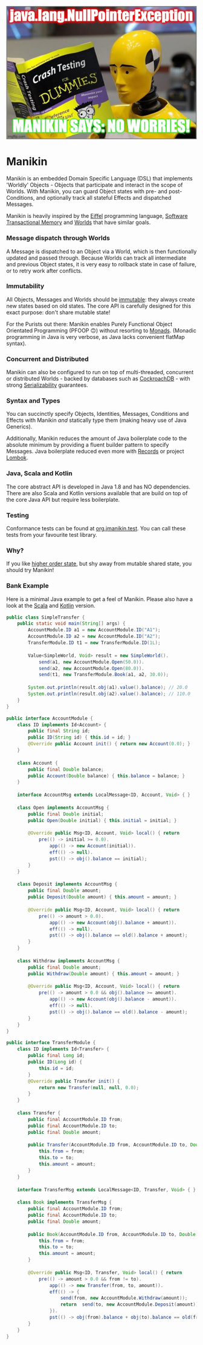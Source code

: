 ![Manikin](docs/manikin.jpg)
# Manikin
Manikin is an embedded Domain Specific Language (DSL) that implements 'Worldly' Objects - Objects that participate and interact in the scope of Worlds.
With Manikin, you can guard Object states with pre- and post- Conditions, and optionally track all stateful Effects and dispatched Messages.

Manikin is heavily inspired by the [Eiffel](https://www.eiffel.com) programming language, [Software Transactional Memory](https://en.wikipedia.org/wiki/Software_transactional_memory) and [Worlds](http://www.vpri.org/pdf/tr2011001_final_worlds.pdf) that have similar goals.

### Message dispatch through Worlds
A Message is dispatched to an Object via a World, which is then functionally updated and passed through.
Because Worlds can track all intermediate and previous Object states, it is very easy to rollback state in case of failure, or to retry work after conflicts. 

### Immutability
All Objects, Messages and Worlds should be [immutable](https://softwareengineering.stackexchange.com/questions/148108/why-is-global-state-so-evil): they always create new states based on old states. 
The core API is carefully designed for this exact purpose: don't share mutable state!

For the Purists out there: Manikin enables Purely Functional Object Orientated Programming (PFOOP 🙃) without resorting to [Monads](https://zio.dev).
(Monadic programming in Java is very verbose, as Java lacks convenient flatMap syntax).

### Concurrent and Distributed
Manikin can also be configured to run on top of multi-threaded, concurrent or distributed Worlds - backed by databases such as [CockroachDB](https://www.cockroachlabs.com) - with strong [Serializability](https://en.wikipedia.org/wiki/Serializability) guarantees.  
                                                           
### Syntax and Types
You can succinctly specify Objects, Identities, Messages, Conditions and Effects with Manikin *and* statically type them (making heavy use of Java Generics).

Additionally, Manikin reduces the amount of Java boilerplate code to the absolute minimum by providing a fluent builder pattern to specify Messages.
Java boilerplate reduced even more with [Records](https://cr.openjdk.java.net/~briangoetz/amber/datum.html) or project [Lombok](https://www.baeldung.com/intro-to-project-lombok).
                                                             
### Java, Scala and Kotlin                                
The core abstract API is developed in Java 1.8 and has NO dependencies. There are also Scala and Kotlin versions available that are build on top of the core Java API but require less boilerplate.
  
### Testing
Conformance tests can be found at [org.jmanikin.test](https://github.com/odipar/jmanikin/tree/master/src/main/java/org/jmanikin/test). You can call these tests from your favourite test library.

### Why?
If you like [higher order state](https://www.cs.utexas.edu/~wcook/Drafts/2009/essay.pdf), but shy away from mutable shared state, you should try Manikin!

### Bank Example
Here is a minimal Java example to get a feel of Manikin. 
Please also have a look at the [Scala](https://github.com/odipar/smanikin) and [Kotlin](https://github.com/odipar/kmanikin) version. 

```java
public class SimpleTransfer {
    public static void main(String[] args) {
        AccountModule.ID a1 = new AccountModule.ID("A1");
        AccountModule.ID a2 = new AccountModule.ID("A2");
        TransferModule.ID t1 = new TransferModule.ID(1L);
        
        Value<SimpleWorld, Void> result = new SimpleWorld().
            send(a1, new AccountModule.Open(50.0)).
            send(a2, new AccountModule.Open(80.0)).
            send(t1, new TransferModule.Book(a1, a2, 30.0));
        
        System.out.println(result.obj(a1).value().balance); // 20.0
        System.out.println(result.obj(a2).value().balance); // 110.0
    }
}
```

```java
public interface AccountModule {
    class ID implements Id<Account> {
        public final String id;
        public ID(String id) { this.id = id; }
        @Override public Account init() { return new Account(0.0); }
    }
    
    class Account {
        public final Double balance;
        public Account(Double balance) { this.balance = balance; }
    }
    
    interface AccountMsg extends LocalMessage<ID, Account, Void> { }
    
    class Open implements AccountMsg {
        public final Double initial;
        public Open(Double initial) { this.initial = initial; }
        
        @Override public Msg<ID, Account, Void> local() { return
            pre(() -> initial >= 0.0).
                app(() -> new Account(initial)).
                eff(() -> null).
                pst(() -> obj().balance == initial);
        }
    }
    
    class Deposit implements AccountMsg {
        public final Double amount;
        public Deposit(Double amount) { this.amount = amount; }
        
        @Override public Msg<ID, Account, Void> local() { return
            pre(() -> amount > 0.0).
                app(() -> new Account(obj().balance + amount)).
                eff(() -> null).
                pst(() -> obj().balance == old().balance + amount);
        }
    }
    
    class Withdraw implements AccountMsg {
        public final Double amount;
        public Withdraw(Double amount) { this.amount = amount; }
        
        @Override public Msg<ID, Account, Void> local() { return
            pre(() -> amount > 0.0 && obj().balance >= amount).
                app(() -> new Account(obj().balance - amount)).
                eff(() -> null).
                pst(() -> obj().balance == old().balance - amount);
        }
    }
}
```

```java
public interface TransferModule {
    class ID implements Id<Transfer> {
        public final Long id;
        public ID(Long id) {
            this.id = id;
        }
        @Override public Transfer init() {
            return new Transfer(null, null, 0.0);
        }
    }
    
    class Transfer {
        public final AccountModule.ID from;
        public final AccountModule.ID to;
        public final Double amount;
        
        public Transfer(AccountModule.ID from, AccountModule.ID to, Double amount) {
            this.from = from;
            this.to = to;
            this.amount = amount;
        }
    }
    
    interface TransferMsg extends LocalMessage<ID, Transfer, Void> { }
    
    class Book implements TransferMsg {
        public final AccountModule.ID from;
        public final AccountModule.ID to;
        public final Double amount;
        
        public Book(AccountModule.ID from, AccountModule.ID to, Double amount) {
            this.from = from;
            this.to = to;
            this.amount = amount;
        }
        
        @Override public Msg<ID, Transfer, Void> local() { return
            pre(() -> amount > 0.0 && from != to).
                app(() -> new Transfer(from, to, amount)).
                eff(() -> {
                    send(from, new AccountModule.Withdraw(amount));
                    return  send(to, new AccountModule.Deposit(amount));
                }).
                pst(() -> obj(from).balance + obj(to).balance == old(from).balance + old(to).balance);
        }
    }
}
```
